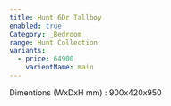 ```yaml
---
title: Hunt 6Dr Tallboy
enabled: true
Category: _Bedroom
range: Hunt Collection
variants:
  - price: 64900
    varientName: main
---
```

Dimentions (WxDxH mm) : 900x420x950

